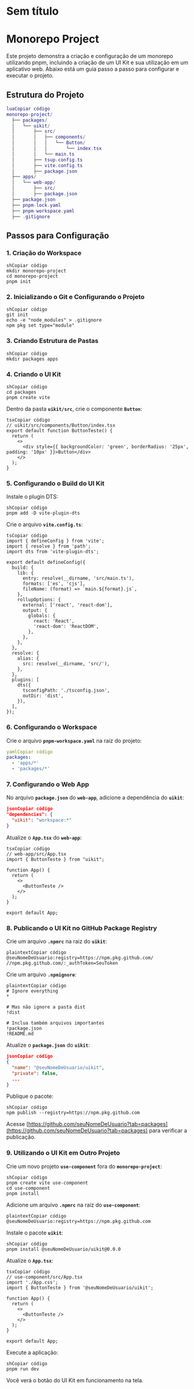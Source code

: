 # Sem título

# **Monorepo Project**

Este projeto demonstra a criação e configuração de um monorepo utilizando pnpm, incluindo a criação de um UI Kit e sua utilização em um aplicativo web. Abaixo está um guia passo a passo para configurar e executar o projeto.

## **Estrutura do Projeto**

```lua
luaCopiar código
monorepo-project/
  ├── packages/
  │   └── uikit/
  │       ├── src/
  │       │   ├── components/
  │       │   │   └── Button/
  │       │   │       └── index.tsx
  │       │   └── main.ts
  │       ├── tsup.config.ts
  │       ├── vite.config.ts
  │       ├── package.json
  ├── apps/
  │   └── web-app/
  │       ├── src/
  │       ├── package.json
  ├── package.json
  ├── pnpm-lock.yaml
  ├── pnpm-workspace.yaml
  ├── .gitignore

```

## **Passos para Configuração**

### **1. Criação do Workspace**

```
shCopiar código
mkdir monorepo-project
cd monorepo-project
pnpm init

```

### **2. Inicializando o Git e Configurando o Projeto**

```
shCopiar código
git init
echo -e "node_modules" > .gitignore
npm pkg set type="module"

```

### **3. Criando Estrutura de Pastas**

```
shCopiar código
mkdir packages apps

```

### **4. Criando o UI Kit**

```
shCopiar código
cd packages
pnpm create vite

```

Dentro da pasta **`uikit/src`**, crie o componente **`Button`**:

```tsx
tsxCopiar código
// uikit/src/components/Button/index.tsx
export default function ButtonTeste() {
  return (
    <>
      <div style={{ backgroundColor: 'green', borderRadius: '25px', padding: '10px' }}>Button</div>
    </>
  );
}

```

### **5. Configurando o Build do UI Kit**

Instale o plugin DTS:

```
shCopiar código
pnpm add -D vite-plugin-dts

```

Crie o arquivo **`vite.config.ts`**:

```
tsCopiar código
import { defineConfig } from 'vite';
import { resolve } from 'path';
import dts from 'vite-plugin-dts';

export default defineConfig({
  build: {
    lib: {
      entry: resolve(__dirname, 'src/main.ts'),
      formats: ['es', 'cjs'],
      fileName: (format) => `main.${format}.js`,
    },
    rollupOptions: {
      external: ['react', 'react-dom'],
      output: {
        globals: {
          react: 'React',
          'react-dom': 'ReactDOM',
        },
      },
    },
  },
  resolve: {
    alias: {
      src: resolve(__dirname, 'src/'),
    },
  },
  plugins: [
    dts({
      tsconfigPath: './tsconfig.json',
      outDir: 'dist',
    }),
  ],
});

```

### **6. Configurando o Workspace**

Crie o arquivo **`pnpm-workspace.yaml`** na raiz do projeto:

```yaml
yamlCopiar código
packages:
  - 'apps/*'
  - 'packages/*'

```

### **7. Configurando o Web App**

No arquivo **`package.json`** do **`web-app`**, adicione a dependência do **`uikit`**:

```json
jsonCopiar código
"dependencies": {
  "uikit": "workspace:*"
}

```

Atualize o **`App.tsx`** do **`web-app`**:

```tsx
tsxCopiar código
// web-app/src/App.tsx
import { ButtonTeste } from "uikit";

function App() {
  return (
    <>
      <ButtonTeste />
    </>
  );
}

export default App;

```

### **8. Publicando o UI Kit no GitHub Package Registry**

Crie um arquivo **`.npmrc`** na raiz do **`uikit`**:

```
plaintextCopiar código
@seuNomeDeUsuario:registry=https://npm.pkg.github.com/
//npm.pkg.github.com/:_authToken=SeuToken

```

Crie um arquivo **`.npmignore`**:

```
plaintextCopiar código
# Ignore everything
*

# Mas não ignore a pasta dist
!dist

# Inclua também arquivos importantes
!package.json
!README.md

```

Atualize o **`package.json`** do **`uikit`**:

```json
jsonCopiar código
{
  "name": "@seuNomeDeUsuario/uikit",
  "private": false,
  ...
}

```

Publique o pacote:

```
shCopiar código
npm publish --registry=https://npm.pkg.github.com

```

Acesse [https://github.com/seuNomeDeUsuario?tab=packages](https://github.com/seuNomeDeUsuario?tab=packages) para verificar a publicação.

### **9. Utilizando o UI Kit em Outro Projeto**

Crie um novo projeto **`use-component`** fora do **`monorepo-project`**:

```
shCopiar código
pnpm create vite use-component
cd use-component
pnpm install

```

Adicione um arquivo **`.npmrc`** na raiz do **`use-component`**:

```
plaintextCopiar código
@seuNomeDeUsuario:registry=https://npm.pkg.github.com

```

Instale o pacote **`uikit`**:

```
shCopiar código
pnpm install @seuNomeDeUsuario/uikit@0.0.0

```

Atualize o **`App.tsx`**:

```tsx
tsxCopiar código
// use-component/src/App.tsx
import './App.css';
import { ButtonTeste } from '@seuNomeDeUsuario/uikit';

function App() {
  return (
    <>
      <ButtonTeste />
    </>
  );
}

export default App;

```

Execute a aplicação:

```
shCopiar código
pnpm run dev

```

Você verá o botão do UI Kit em funcionamento na tela.